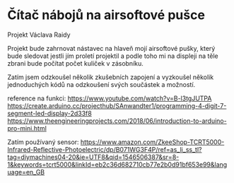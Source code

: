 # Čítač nábojů na airsoftové pušce
Projekt Václava Raidy

Projekt bude zahrnovat nástavec na hlaveň mojí airsoftové pušky, který bude sledovat jestli jím proletí projektil a podle toho mi na displeji na těle zbrani bude počítat počet kuliček v zásobníku.

Zatím jsem odzkoušel několik zkušebních zapojení a vyzkoušel několik jednoduchých kódů na odzkoušení svých součástek a možností. 

reference na funkci: https://www.youtube.com/watch?v=B-l3tgJUTPA                                                                
https://create.arduino.cc/projecthub/SAnwandter1/programming-4-digit-7-segment-led-display-2d33f8
https://www.theengineeringprojects.com/2018/06/introduction-to-arduino-pro-mini.html

Zatím používaný sensor:
https://www.amazon.com/ZkeeShop-TCRT5000-Infrared-Reflective-Photoelectric/dp/B071WG3F4P/ref=as_li_ss_tl?tag=diymachines04-20&ie=UTF8&qid=1546506387&sr=8-1&keywords=tcrt5000&linkId=eb2c36d682710cb77e2b0d91bf653e99&language=en_GB
